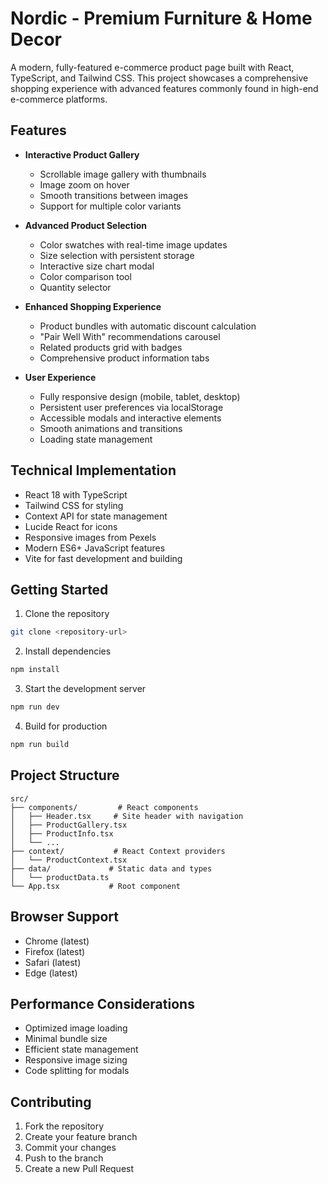 # Nordic - Premium Furniture & Home Decor

A modern, fully-featured e-commerce product page built with React, TypeScript, and Tailwind CSS. This project showcases a comprehensive shopping experience with advanced features commonly found in high-end e-commerce platforms.

## Features

- **Interactive Product Gallery**
  - Scrollable image gallery with thumbnails
  - Image zoom on hover
  - Smooth transitions between images
  - Support for multiple color variants

- **Advanced Product Selection**
  - Color swatches with real-time image updates
  - Size selection with persistent storage
  - Interactive size chart modal
  - Color comparison tool
  - Quantity selector

- **Enhanced Shopping Experience**
  - Product bundles with automatic discount calculation
  - "Pair Well With" recommendations carousel
  - Related products grid with badges
  - Comprehensive product information tabs

- **User Experience**
  - Fully responsive design (mobile, tablet, desktop)
  - Persistent user preferences via localStorage
  - Accessible modals and interactive elements
  - Smooth animations and transitions
  - Loading state management

## Technical Implementation

- React 18 with TypeScript
- Tailwind CSS for styling
- Context API for state management
- Lucide React for icons
- Responsive images from Pexels
- Modern ES6+ JavaScript features
- Vite for fast development and building

## Getting Started

1. Clone the repository
```bash
git clone <repository-url>
```

2. Install dependencies
```bash
npm install
```

3. Start the development server
```bash
npm run dev
```

4. Build for production
```bash
npm run build
```

## Project Structure

```
src/
├── components/         # React components
│   ├── Header.tsx     # Site header with navigation
│   ├── ProductGallery.tsx
│   ├── ProductInfo.tsx
│   └── ...
├── context/           # React Context providers
│   └── ProductContext.tsx
├── data/             # Static data and types
│   └── productData.ts
└── App.tsx           # Root component
```

## Browser Support

- Chrome (latest)
- Firefox (latest)
- Safari (latest)
- Edge (latest)

## Performance Considerations

- Optimized image loading
- Minimal bundle size
- Efficient state management
- Responsive image sizing
- Code splitting for modals

## Contributing

1. Fork the repository
2. Create your feature branch
3. Commit your changes
4. Push to the branch
5. Create a new Pull Request
